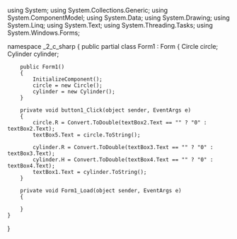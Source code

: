 using System;
using System.Collections.Generic;
using System.ComponentModel;
using System.Data;
using System.Drawing;
using System.Linq;
using System.Text;
using System.Threading.Tasks;
using System.Windows.Forms;

namespace _2_c_sharp
{
    public partial class Form1 : Form
    {
        Circle circle;
        Cylinder cylinder;

        public Form1()
        {
            InitializeComponent();
            circle = new Circle();
            cylinder = new Cylinder();
        }

        private void button1_Click(object sender, EventArgs e)
        {
            circle.R = Convert.ToDouble(textBox2.Text == "" ? "0" : textBox2.Text);
            textBox5.Text = circle.ToString();

            cylinder.R = Convert.ToDouble(textBox3.Text == "" ? "0" : textBox3.Text);
            cylinder.H = Convert.ToDouble(textBox4.Text == "" ? "0" : textBox4.Text);
            textBox1.Text = cylinder.ToString();
        }

        private void Form1_Load(object sender, EventArgs e)
        {

        }
    }
}
